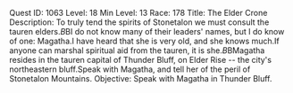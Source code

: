 Quest ID: 1063
Level: 18
Min Level: 13
Race: 178
Title: The Elder Crone
Description: To truly tend the spirits of Stonetalon we must consult the tauren elders.$B$BI do not know many of their leaders' names, but I do know of one: Magatha.I have heard that she is very old, and she knows much.If anyone can marshal spiritual aid from the tauren, it is she.$B$BMagatha resides in the tauren capital of Thunder Bluff, on Elder Rise -- the city's northeastern bluff.Speak with Magatha, and tell her of the peril of Stonetalon Mountains.
Objective: Speak with Magatha in Thunder Bluff.
